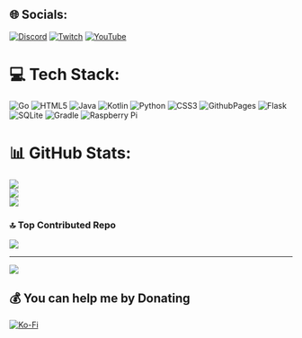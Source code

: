 
## 🌐 Socials:
[![Discord](https://img.shields.io/badge/Discord-%237289DA.svg?logo=discord&logoColor=white)](https://discord.gg/Sc6Es7QnhH) [![Twitch](https://img.shields.io/badge/Twitch-%239146FF.svg?logo=Twitch&logoColor=white)](https://twitch.tv/Bluemethyst) [![YouTube](https://img.shields.io/badge/YouTube-%23FF0000.svg?logo=YouTube&logoColor=white)](https://youtube.com/@Bluemethyst) 

# 💻 Tech Stack:
![Go](https://img.shields.io/badge/go-%2300ADD8.svg?style=for-the-badge&logo=go&logoColor=white) ![HTML5](https://img.shields.io/badge/html5-%23E34F26.svg?style=for-the-badge&logo=html5&logoColor=white) ![Java](https://img.shields.io/badge/java-%23ED8B00.svg?style=for-the-badge&logo=openjdk&logoColor=white) ![Kotlin](https://img.shields.io/badge/kotlin-%237F52FF.svg?style=for-the-badge&logo=kotlin&logoColor=white) ![Python](https://img.shields.io/badge/python-3670A0?style=for-the-badge&logo=python&logoColor=ffdd54) ![CSS3](https://img.shields.io/badge/css3-%231572B6.svg?style=for-the-badge&logo=css3&logoColor=white) ![GithubPages](https://img.shields.io/badge/github%20pages-121013?style=for-the-badge&logo=github&logoColor=white) ![Flask](https://img.shields.io/badge/flask-%23000.svg?style=for-the-badge&logo=flask&logoColor=white) ![SQLite](https://img.shields.io/badge/sqlite-%2307405e.svg?style=for-the-badge&logo=sqlite&logoColor=white) ![Gradle](https://img.shields.io/badge/Gradle-02303A.svg?style=for-the-badge&logo=Gradle&logoColor=white) ![Raspberry Pi](https://img.shields.io/badge/-RaspberryPi-C51A4A?style=for-the-badge&logo=Raspberry-Pi)
# 📊 GitHub Stats:
![](https://github-readme-stats.vercel.app/api?username=Bluemethyst&theme=catppuccin_mocha&hide_border=true&include_all_commits=true&count_private=false)<br/>
![](https://github-readme-streak-stats.herokuapp.com/?user=Bluemethyst&theme=catppuccin_mocha&hide_border=true)<br/>
![](https://github-readme-stats.vercel.app/api/top-langs/?username=Bluemethyst&theme=catppuccin_mocha&hide_border=true&include_all_commits=true&count_private=false&layout=compact)

### 🔝 Top Contributed Repo
![](https://github-contributor-stats.vercel.app/api?username=Bluemethyst&limit=5&theme=catppuccin_mocha&combine_all_yearly_contributions=true)

---
[![](https://visitcount.itsvg.in/api?id=Bluemethyst&icon=2&color=6)](https://visitcount.itsvg.in)

  ## 💰 You can help me by Donating
  [![Ko-Fi](https://img.shields.io/badge/Ko--fi-F16061?style=for-the-badge&logo=ko-fi&logoColor=white)](https://ko-fi.com/bluemethyst) 

  
<!-- Proudly created with GPRM ( https://gprm.itsvg.in ) -->
